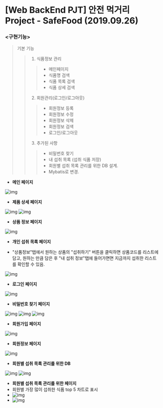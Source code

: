 [Web BackEnd PJT] 안전 먹거리 Project - SafeFood (2019.09.26)
================================================================
### <구현기능>
> 기본 기능
>> 1. 식품정보 관리
>>> * 메인페이지
>>> * 식품명 검색
>>> * 식품 목록 검색
>>> * 식품 상세 검색
>> 2. 회원관리(로그인/로그아웃)
>>> * 회원정보 등록
>>> * 회원정보 수정
>>> * 회원정보 삭제
>>> * 회원정보 검색
>>> * 로그인/로그아웃
>> 3. 추가된 사항
>>> * 비밀번호 찾기
>>> * 내 섭취 목록 (섭취 식품 저장)
>>> * 회원별 섭취 목록 관리를 위한 DB 설계.
>>> * Mybatis로 변경.

* **메인 페이지**
 
![img](src/main/webapp/img/메인_페이지.PNG)

* **제품 상세 페이지**
 
![img](src/main/webapp/img/상품_정보_상세_페이지.PNG)
![img](src/main/webapp/img/상품_정보_상세_페이지2.PNG)

* **상품 정보 페이지**
 
![img](src/main/webapp/img/상품_정보_페이지.PNG)

* **개인 섭취 목록 페이지**
 - "상품정보"탭에서 원하는 상품의 "섭취하기" 버튼을 클릭하면 상품코드를 리스트에 담고, 원하는 만큼 담은 후 "내 섭취 정보"탭에 들어가면면 지금까지 섭취한 리스트를 확인할 수 있음.

![img](src/main/webapp/img/consumelist.PNG)



* **로그인 페이지**
 
![img](src/main/webapp/img/로그인.PNG)

* **비밀번호 찾기 페이지**
 
![img](src/main/webapp/img/비밀번호찾기.JPG)
![img](src/main/webapp/img/비밀번호찾기2.JPG)
![img](src/main/webapp/img/비밀번호찾기3.JPG)

* **회원가입 페이지**
 
![img](src/main/webapp/img/회원_가입_페이지.PNG)

* **회원정보 페이지**
 
![img](src/main/webapp/img/회원정보.jpg)

* **회원별 섭취 목록 관리를 위한 DB**
 
![img](src/main/webapp/img/consumeDB.PNG)
![img](src/main/webapp/img/consumeDB2.PNG)

* **회원별 섭취 목록 관리를 위한 페이지**
* 회원별 가장 많이 섭취한 식품 top 5 차트로 표시
* ![img](src/main/webapp/img/insert_count.JPG)
* ![img](src/main/webapp/img/consumelist.JPG)

